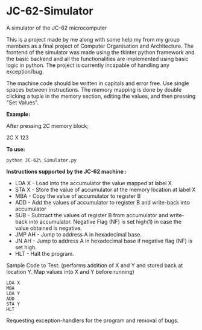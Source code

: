 # JC-62-Simulator
A simulator of the JC-62 microcomputer

This is a project made by me along with some help my from my group members as a final project of Computer Organisation and Architecture. The frontend of the simulator was made using the tkinter python framework and the basic backend and all the functionalities are implemented using basic logic in python.
The project is currently incapable of handling any exception/bug.

The machine code should be written in capitals and error free. Use single spaces between instructions.
The memory mapping is done by double clicking a tuple in the memory section, editing the values, and then pressing "Set Values". 

**Example:**

After pressing 2C memory block;

2C  X  123

**To use:**
~~~~
python JC-62\ Simulator.py
~~~~

**Instructions supported by the JC-62 machine :**

* LDA X - Load into the accumulator the value mapped at label X
* STA X - Store the value of accumulator at the memory location at label X
* MBA - Copy the value of accumulator to register B
* ADD - Add the values of accumulator to register B and write-back into accumulator
* SUB - Subtract the values of register B from accumulator and write-back into accumulator. Negative Flag (NF) is set high(1) in case the value obtained is negative.
* JMP AH - Jump to address A in hexadecimal base.
* JN AH - Jump to address A in hexadecimal base if negative flag (NF) is set high.
* HLT - Halt the program.


Sample Code to Test: (performs addition of X and Y and stored back at location Y. Map values into X and Y before running) 
~~~~
LDA X
MBA
LDA Y
ADD
STA Y
HLT
~~~~


Requesting exception-handlers for the program and removal of bugs.
